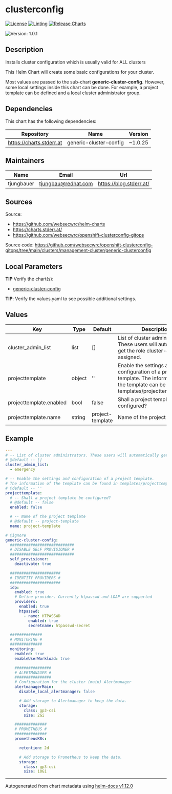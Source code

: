 

# clusterconfig

[![License](https://img.shields.io/badge/License-Apache_2.0-blue.svg)](https://opensource.org/licenses/Apache-2.0)
[![Linting](https://github.com/websecwrc/openshift-clusterconfig-gitops/actions/workflows/linting.yml/badge.svg)](https://github.com/websecwrc/openshift-clusterconfig-gitops/actions/workflows/linting.yml)
[![Release Charts](https://github.com/websecwrc/helm-charts/actions/workflows/release.yml/badge.svg)](https://github.com/websecwrc/helm-charts/actions/workflows/release.yml)

  ![Version: 1.0.1](https://img.shields.io/badge/Version-1.0.1-informational?style=flat-square)

 

  ## Description

  Installs cluster configuration which is usually valid for ALL clusters

This Helm Chart will create some basic configurations for your cluster.

Most values are passed to the sub-chart **generic-cluster-config**. However, some local settings inside this chart can be done.
For example, a project template can be defined and a local cluster administrator group.

## Dependencies

This chart has the following dependencies:

| Repository | Name | Version |
|------------|------|---------|
| https://charts.stderr.at | generic-cluster-config | ~1.0.25 |

## Maintainers

| Name | Email | Url |
| ---- | ------ | --- |
| tjungbauer | <tjungbau@redhat.com> | <https://blog.stderr.at/> |

## Sources
Source:
* <https://github.com/websecwrc/helm-charts>
* <https://charts.stderr.at/>
* <https://github.com/websecwrc/openshift-clusterconfig-gitops>

Source code: https://github.com/websecwrc/openshift-clusterconfig-gitops/tree/main/clusters/management-cluster/generic-clusterconfig

## Local Parameters

**TIP** Verify the chart(s):
- [generic-cluster-config](https://github.com/websecwrc/helm-charts/tree/main/charts/generic-cluster-config)

**TIP**: Verify the values.yaml to see possible additional settings.

## Values

| Key | Type | Default | Description |
|-----|------|---------|-------------|
| cluster_admin_list | list | [] | List of cluster administrators. These users will automatically get the role cluster-admin assigned. |
| projecttemplate | object | '' | Enable the settings and configuration of a project template. The information of the template can be found in templates/projecttempalte.yaml |
| projecttemplate.enabled | bool | false | Shall a project template be configured? |
| projecttemplate.name | string | project-template | Name of the project template |

## Example

```yaml
---
# -- List of cluster administrators. These users will automatically get the role cluster-admin assigned.
# @default -- []
cluster_admin_list:
  - emergency

# -- Enable the settings and configuration of a project template.
# The information of the template can be found in templates/projecttempalte.yaml
# @default -- ''
projecttemplate:
  # -- Shall a project template be configured?
  # @default -- false
  enabled: false

  # -- Name of the project template
  # @default -- project-template
  name: project-template

# @ignore
generic-cluster-config:
  ############################
  # DISABLE SELF PROVISIONER #
  ############################
  self_provisioner:
    deactivate: true

  ######################
  # IDENTITY PROVIDERS #
  ######################
  idp:
    enabled: true
    # Define provider. Currently htpasswd and LDAP are supported
    providers:
      enabled: true
      htpasswd:
        - name: HTPASSWD
          enabled: true
          secretname: htpasswd-secret

  ##############
  # MONITORING #
  ##############
  monitoring:
    enabled: true
    enableUserWorkload: true

    ################
    # ALERTMANAGER #
    ################
    # Configuration for the cluster (main) Alertmanager
    alertmanagerMain:
      disable_local_alertmanager: false

      # Add storage to Alertmanager to keep the data.
      storage:
        class: gp3-csi
        size: 2Gi

    ##############
    # PROMETHEUS #
    ##############
    prometheusK8s:

      retention: 2d

      # Add storage to Prometheus to keep the data.
      storage:
        class: gp3-csi
        size: 10Gi
```

----------------------------------------------
Autogenerated from chart metadata using [helm-docs v1.12.0](https://github.com/norwoodj/helm-docs/releases/v1.12.0)
